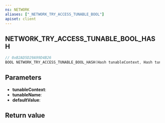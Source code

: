```yaml
---
ns: NETWORK
aliases: ["_NETWORK_TRY_ACCESS_TUNABLE_BOOL"]
apiset: client
---
```

## NETWORK_TRY_ACCESS_TUNABLE_BOOL_HASH

```c
// 0xB2AD5D29A99D4B26
BOOL NETWORK_TRY_ACCESS_TUNABLE_BOOL_HASH(Hash tunableContext, Hash tunableName, BOOL defaultValue);
```


## Parameters
* **tunableContext**:
* **tunableName**:
* **defaultValue**:

## Return value